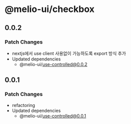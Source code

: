 # @melio-ui/checkbox

## 0.0.2

### Patch Changes

- nextjs에서 use client 사용없이 가능하도록 export 방식 추가
- Updated dependencies
  - @melio-ui/use-controlled@0.0.2

## 0.0.1

### Patch Changes

- refactoring
- Updated dependencies
  - @melio-ui/use-controlled@0.0.1
